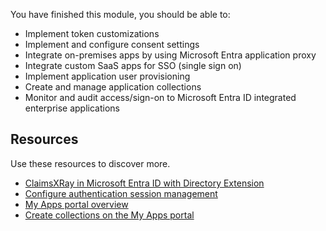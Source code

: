 You have finished this module, you should be able to:

- Implement token customizations
- Implement and configure consent settings
- Integrate on-premises apps by using Microsoft Entra application proxy
- Integrate custom SaaS apps for SSO (single sign on)
- Implement application user provisioning
- Create and manage application collections
- Monitor and audit access/sign-on to Microsoft Entra ID integrated enterprise applications

## Resources

Use these resources to discover more.

- [ClaimsXRay in Microsoft Entra ID with Directory Extension](https://techcommunity.microsoft.com/t5/core-infrastructure-and-security/claimsxray-in-azuread-with-directory-extension/ba-p/1505737)
- [Configure authentication session management](/entra/identity/conditional-access/howto-conditional-access-session-lifetime)
- [My Apps portal overview](/entra/identity/enterprise-apps/myapps-overview)
- [Create collections on the My Apps portal](/entra/identity/enterprise-apps/access-panel-collections)
